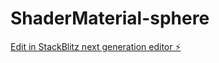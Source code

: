 # ShaderMaterial-sphere

[Edit in StackBlitz next generation editor ⚡️](https://stackblitz.com/~/github.com/vikikukic99/ShaderMaterial-sphere)